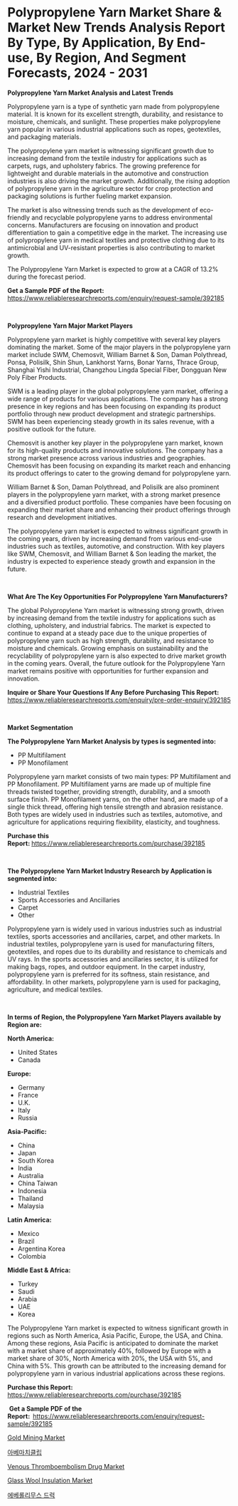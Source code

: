 <p><h1>Polypropylene Yarn Market Share & Market New Trends Analysis Report By Type, By Application, By End-use, By Region, And Segment Forecasts, 2024 - 2031</h1></p><p><strong>Polypropylene Yarn Market Analysis and Latest Trends</strong></p>
<p><p>Polypropylene yarn is a type of synthetic yarn made from polypropylene material. It is known for its excellent strength, durability, and resistance to moisture, chemicals, and sunlight. These properties make polypropylene yarn popular in various industrial applications such as ropes, geotextiles, and packaging materials.</p><p>The polypropylene yarn market is witnessing significant growth due to increasing demand from the textile industry for applications such as carpets, rugs, and upholstery fabrics. The growing preference for lightweight and durable materials in the automotive and construction industries is also driving the market growth. Additionally, the rising adoption of polypropylene yarn in the agriculture sector for crop protection and packaging solutions is further fueling market expansion.</p><p>The market is also witnessing trends such as the development of eco-friendly and recyclable polypropylene yarns to address environmental concerns. Manufacturers are focusing on innovation and product differentiation to gain a competitive edge in the market. The increasing use of polypropylene yarn in medical textiles and protective clothing due to its antimicrobial and UV-resistant properties is also contributing to market growth.</p><p>The Polypropylene Yarn Market is expected to grow at a CAGR of 13.2% during the forecast period.</p></p>
<p><strong>Get a Sample PDF of the Report:&nbsp;</strong> <a href="https://www.reliableresearchreports.com/enquiry/request-sample/392185">https://www.reliableresearchreports.com/enquiry/request-sample/392185</a></p>
<p>&nbsp;</p>
<p><strong>Polypropylene Yarn Major Market Players</strong></p>
<p><p>Polypropylene yarn market is highly competitive with several key players dominating the market. Some of the major players in the polypropylene yarn market include SWM, Chemosvit, William Barnet & Son, Daman Polythread, Ponsa, Polisilk, Shin Shun, Lankhorst Yarns, Bonar Yarns, Thrace Group, Shanghai Yishi Industrial, Changzhou Lingda Special Fiber, Dongguan New Poly Fiber Products.</p><p>SWM is a leading player in the global polypropylene yarn market, offering a wide range of products for various applications. The company has a strong presence in key regions and has been focusing on expanding its product portfolio through new product development and strategic partnerships. SWM has been experiencing steady growth in its sales revenue, with a positive outlook for the future.</p><p>Chemosvit is another key player in the polypropylene yarn market, known for its high-quality products and innovative solutions. The company has a strong market presence across various industries and geographies. Chemosvit has been focusing on expanding its market reach and enhancing its product offerings to cater to the growing demand for polypropylene yarn.</p><p>William Barnet & Son, Daman Polythread, and Polisilk are also prominent players in the polypropylene yarn market, with a strong market presence and a diversified product portfolio. These companies have been focusing on expanding their market share and enhancing their product offerings through research and development initiatives.</p><p>The polypropylene yarn market is expected to witness significant growth in the coming years, driven by increasing demand from various end-use industries such as textiles, automotive, and construction. With key players like SWM, Chemosvit, and William Barnet & Son leading the market, the industry is expected to experience steady growth and expansion in the future.</p></p>
<p>&nbsp;</p>
<p><strong>What Are The Key Opportunities For Polypropylene Yarn Manufacturers?</strong></p>
<p><p>The global Polypropylene Yarn market is witnessing strong growth, driven by increasing demand from the textile industry for applications such as clothing, upholstery, and industrial fabrics. The market is expected to continue to expand at a steady pace due to the unique properties of polypropylene yarn such as high strength, durability, and resistance to moisture and chemicals. Growing emphasis on sustainability and the recyclability of polypropylene yarn is also expected to drive market growth in the coming years. Overall, the future outlook for the Polypropylene Yarn market remains positive with opportunities for further expansion and innovation.</p></p>
<p><strong>Inquire or Share Your Questions If Any Before Purchasing This Report:</strong> <a href="https://www.reliableresearchreports.com/enquiry/pre-order-enquiry/392185">https://www.reliableresearchreports.com/enquiry/pre-order-enquiry/392185</a></p>
<p>&nbsp;</p>
<p><strong>Market Segmentation</strong></p>
<p><strong>The Polypropylene Yarn Market Analysis by types is segmented into:</strong></p>
<p><ul><li>PP Multifilament</li><li>PP Monofilament</li></ul></p>
<p><p>Polypropylene yarn market consists of two main types: PP Multifilament and PP Monofilament. PP Multifilament yarns are made up of multiple fine threads twisted together, providing strength, durability, and a smooth surface finish. PP Monofilament yarns, on the other hand, are made up of a single thick thread, offering high tensile strength and abrasion resistance. Both types are widely used in industries such as textiles, automotive, and agriculture for applications requiring flexibility, elasticity, and toughness.</p></p>
<p><strong>Purchase this Report:&nbsp;</strong><a href="https://www.reliableresearchreports.com/purchase/392185">https://www.reliableresearchreports.com/purchase/392185</a></p>
<p>&nbsp;</p>
<p><strong>The Polypropylene Yarn Market Industry Research by Application is segmented into:</strong></p>
<p><ul><li>Industrial Textiles</li><li>Sports Accessories and Ancillaries</li><li>Carpet</li><li>Other</li></ul></p>
<p><p>Polypropylene yarn is widely used in various industries such as industrial textiles, sports accessories and ancillaries, carpet, and other markets. In industrial textiles, polypropylene yarn is used for manufacturing filters, geotextiles, and ropes due to its durability and resistance to chemicals and UV rays. In the sports accessories and ancillaries sector, it is utilized for making bags, ropes, and outdoor equipment. In the carpet industry, polypropylene yarn is preferred for its softness, stain resistance, and affordability. In other markets, polypropylene yarn is used for packaging, agriculture, and medical textiles.</p></p>
<p>&nbsp;</p>
<p><strong>In terms of Region, the Polypropylene Yarn Market Players available by Region are:</strong></p>
<p>
    <p> <strong> North America: </strong>
        <ul>
            <li>United States</li>
            <li>Canada</li>
        </ul>
        </p> 
    <p> <strong> Europe: </strong>
        <ul>
            <li>Germany</li>
            <li>France</li>
            <li>U.K.</li>
            <li>Italy</li>
            <li>Russia</li>
        </ul>
        </p> 
    <p> <strong> Asia-Pacific: </strong>
        <ul>
            <li>China</li>
            <li>Japan</li>
            <li>South Korea</li>
            <li>India</li>
            <li>Australia</li>
            <li>China Taiwan</li>
            <li>Indonesia</li>
            <li>Thailand</li>
            <li>Malaysia</li>
        </ul>
        </p> 
    <p> <strong> Latin America: </strong>
        <ul>
            <li>Mexico</li>
            <li>Brazil</li>
            <li>Argentina Korea</li>
            <li>Colombia</li>
        </ul>
        </p> 
    <p> <strong> Middle East & Africa: </strong>
        <ul>
            <li>Turkey</li>
            <li>Saudi</li>
            <li>Arabia</li>
            <li>UAE</li>
            <li>Korea</li>
        </ul>
    </p>
    </p>
<p><p>The Polypropylene Yarn market is expected to witness significant growth in regions such as North America, Asia Pacific, Europe, the USA, and China. Among these regions, Asia Pacific is anticipated to dominate the market with a market share of approximately 40%, followed by Europe with a market share of 30%, North America with 20%, the USA with 5%, and China with 5%. This growth can be attributed to the increasing demand for polypropylene yarn in various industrial applications across these regions.</p></p>
<p><strong>Purchase this Report: </strong><a href="https://www.reliableresearchreports.com/purchase/392185">https://www.reliableresearchreports.com/purchase/392185</a></p>
<p>&nbsp;<strong>Get a Sample PDF of the Report:&nbsp;&nbsp;</strong><a href="https://www.reliableresearchreports.com/enquiry/request-sample/392185">https://www.reliableresearchreports.com/enquiry/request-sample/392185</a></p>
<p><strong></strong></p>
<p><p><a href="https://view.publitas.com/reportprime-1/gold-mining-market-dynamics-2024-2031-also-about-its-market-trends-projections-and-opportunities/">Gold Mining Market</a></p><p><a href="https://medium.com/@feltonfay2023/quot-2024%EB%85%84%EB%B6%80%ED%84%B0-2031%EB%85%84%EA%B9%8C%EC%A7%80-%EC%98%88%EC%B8%A1%EB%90%9C-abemaciclib-%EC%8B%9C%EC%9E%A5-%EB%B6%84%EC%84%9D%EA%B3%BC-%EA%B7%9C%EB%AA%A8-quot-d672d9d0dd1e">아베마치클립</a></p><p><a href="https://five-trouble-98a.notion.site/Venous-Thromboembolism-Drug-Market-Size-Market-Share-and-Global-Market-Analysis-Report-2024-2031-ab577d55ac11485798bbb626e70c9c2d">Venous Thromboembolism Drug Market</a></p><p><a href="https://view.publitas.com/reportprime-1/glass-wool-insulation-market-size-growing-and-forecasted-for-period-from-2024-2031-and-provides-complete-market-analysis-of-this-market/">Glass Wool Insulation Market</a></p><p><a href="https://medium.com/@feltonfay2023/%EC%97%90%EB%B2%A0%EB%A1%94%EB%A6%AC%EB%A8%B8%EC%8A%A4-%EC%9D%98%EC%95%BD%ED%92%88-%EC%8B%9C%EC%9E%A5-%EC%A1%B0%EC%82%AC-%EB%B3%B4%EA%B3%A0%EC%84%9C-%EA%B7%B8-%EC%97%AD%EC%82%AC-%EB%B0%8F-2024%EB%85%84%EB%B6%80%ED%84%B0-2031%EB%85%84%EA%B9%8C%EC%A7%80%EC%9D%98-%EC%98%88%EC%B8%A1-47c89726e1fb">에베롤리무스 드럭</a></p></p>